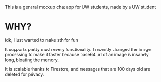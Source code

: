 This is a general mockup chat app for UW students, made by a UW student

# WHY?

idk, I just wanted to make sth for fun

It supports pretty much every functionality. I recently changed the image processing to make it faster because base64 url of an image is insanely long, bloating the memory. 

It is scalable thanks to Firestore, and messages that are 100 days old are deleted for privacy. 
